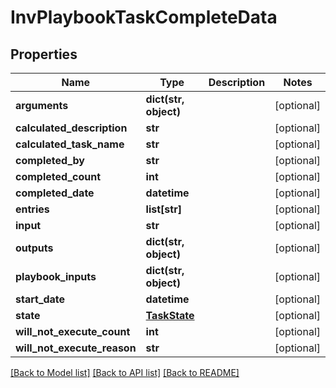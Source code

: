 # InvPlaybookTaskCompleteData

## Properties
Name | Type | Description | Notes
------------ | ------------- | ------------- | -------------
**arguments** | **dict(str, object)** |  | [optional] 
**calculated_description** | **str** |  | [optional] 
**calculated_task_name** | **str** |  | [optional] 
**completed_by** | **str** |  | [optional] 
**completed_count** | **int** |  | [optional] 
**completed_date** | **datetime** |  | [optional] 
**entries** | **list[str]** |  | [optional] 
**input** | **str** |  | [optional] 
**outputs** | **dict(str, object)** |  | [optional] 
**playbook_inputs** | **dict(str, object)** |  | [optional] 
**start_date** | **datetime** |  | [optional] 
**state** | [**TaskState**](TaskState.md) |  | [optional] 
**will_not_execute_count** | **int** |  | [optional] 
**will_not_execute_reason** | **str** |  | [optional] 

[[Back to Model list]](README.md#documentation-for-models) [[Back to API list]](README.md#documentation-for-api-endpoints) [[Back to README]](README.md)


